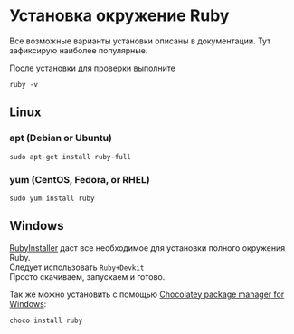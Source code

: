 # Установка окружение Ruby

Все возможные варианты установки описаны в документации. Тут зафиксирую наиболее популярные.

После установки для проверки выполните
```
ruby -v
```

## Linux
### apt (Debian or Ubuntu)
```
sudo apt-get install ruby-full
```

### yum (CentOS, Fedora, or RHEL)
```
sudo yum install ruby
```

## Windows
[RubyInstaller](https://rubyinstaller.org/downloads/) даст все необходимое для установки полного окружения Ruby. \
Следует использовать `Ruby+Devkit` \
Просто скачиваем, запускаем и готово.

Так же можно установить с помощью [Chocolatey package manager for Windows](https://chocolatey.org/install):

```bash
choco install ruby
```